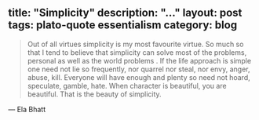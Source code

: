 title: "Simplicity"
description: "..."
layout: post
tags: plato-quote essentialism
category: blog
---

> Out of all virtues simplicity is my most favourite virtue. So much so that I tend to believe that simplicity can solve most of the problems, personal as well as the world problems . If the life approach is simple one need not lie so frequently, nor quarrel nor steal, nor envy, anger, abuse, kill. Everyone will have enough and plenty so need not hoard, speculate, gamble, hate. When character is beautiful, you are beautiful. That is the beauty of simplicity.

&mdash; Ela Bhatt
